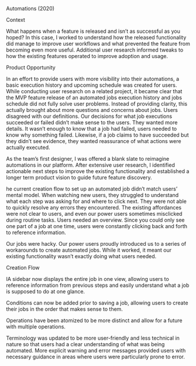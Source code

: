 Automations (2020)

Context

What happens when a feature is released and isn’t as successful as you hoped? In this case, I worked to understand how the released functionality did manage to improve user workflows and what prevented the feature from becoming even more useful. Additional user research informed tweaks to how the existing features operated to improve adoption and usage.


Product Opportunity

In an effort to provide users with more visibility into their automations, a basic execution history and upcoming schedule was created for users. While conducting user research on a related project, it became clear that the MVP feature release of an automated jobs execution history and jobs schedule did not fully solve user problems. Instead of providing clarity, this actually brought about more questions and concerns about jobs.
Users disagreed with our definitions. Our decisions for what job executions succeeded or failed didn’t make sense to the users.
They wanted more details. It wasn’t enough to know that a job had failed, users needed to know why something failed. Likewise, if a job claims to have succeeded but they didn’t see evidence, they wanted reassurance of what actions were actually executed.


As the team’s first designer, I was offered a blank slate to reimagine automations in our platform. After extensive user research, I identified actionable next steps to improve the existing functionality and established a longer term product vision to guide future feature discovery.

he current creation flow to set up an automated job didn’t match users’ mental model. When watching new users, they struggled to understand what each step was asking for and where to click next. They were not able to quickly resolve any errors they encountered. The existing affordances were not clear to users, and even our power users sometimes misclicked during routine tasks.
Users needed an overview. Since you could only see one part of a job at one time, users were constantly clicking back and forth to reference information. 

Our jobs were hacky. Our power users proudly introduced us to a series of workarounds to create automated jobs. While it worked, it meant our existing functionality wasn’t exactly doing what users needed.

 Creation Flow

 IA sidebar now displays the entire job in one view, allowing users to reference information from previous steps and easily understand what a job is supposed to do at one glance.

Conditions can now be added prior to saving a job, allowing users to create their jobs in the order that makes sense to them. 

Operations have been atomized to be more distinct and allow for a future with multiple operations.

Terminology was updated to be more user-friendly and less technical in nature so that users had a clear understanding of what was being automated. 
More explicit warning and error messages provided users with necessary guidance in areas where users were particularly prone to error.